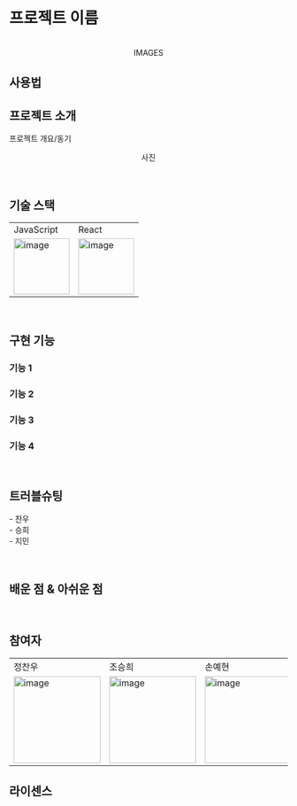 # 프로젝트 이름

<p align="center">
  <br>
  IMAGES
  <br>
</p>

## 사용법

## 프로젝트 소개

<p align="justify">
프로젝트 개요/동기
</p>

<p align="center">
사진
</p>

<br>

## 기술 스택

<table>
  <tr>
    <td>JavaScript</td>
    <td>React</td>
   
  </tr>
  <tr>
    <td> <img width="101" alt="image" src="https://github.com/SOPKATHON-2/FrontEnd/assets/91375979/7773d87a-d383-4156-b27c-75fa7faa1346">  </td>
    <td> <img width="101" alt="image" src="https://github.com/SOPKATHON-2/FrontEnd/assets/91375979/225f946b-ad9d-4988-a490-2894031b3d43">  </td>
  </tr>
</table>

<br>

## 구현 기능

### 기능 1

### 기능 2

### 기능 3

### 기능 4

<br>

## 트러블슈팅

<p align="justify">
- 찬우<br>
- 승희<br>
- 지민<br>
</p>

<br>

## 배운 점 & 아쉬운 점

<p align="justify">

</p>

<br>


## 참여자

<table>
  <tr>
    <td>정찬우</td>
    <td>조승희</td>
    <td>손예현</td>
  </tr>
  <tr>
    <td> <img width="157" alt="image" src="https://github.com/SOPKATHON-2/FrontEnd/assets/91375979/b1b988ff-0044-4126-be40-36c9c63f4303">  </td>
    <td> <img width="157" alt="image" src="https://github.com/SOPKATHON-2/FrontEnd/assets/91375979/b1b988ff-0044-4126-be40-36c9c63f4303">  </td>
    <td> <img width="157" alt="image" src="https://github.com/SOPKATHON-2/FrontEnd/assets/91375979/b1b988ff-0044-4126-be40-36c9c63f4303">  </td>
  </tr>
</table>

## 라이센스

